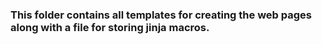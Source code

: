 <!--DESC Page Templates-->
### This folder contains all templates for creating the web pages along with a file for storing jinja macros.<br /> 